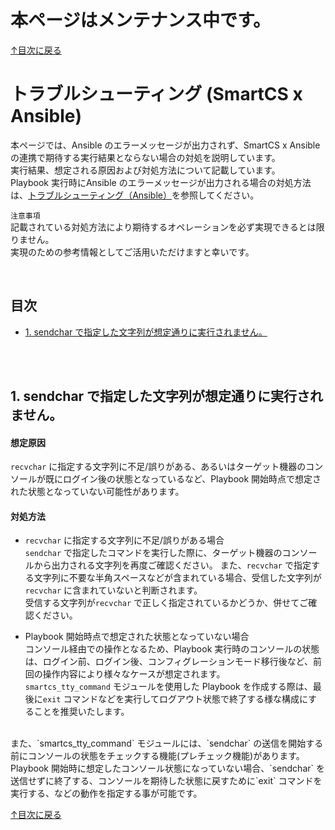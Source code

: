 # 本ページはメンテナンス中です。

[↑目次に戻る](./README.md)
<br>
# トラブルシューティング (SmartCS x Ansible)

本ページでは、Ansible のエラーメッセージが出力されず、SmartCS x Ansible の連携で期待する実行結果とならない場合の対処を説明しています。  
実行結果、想定される原因および対処方法について記載しています。  
Playbook 実行時にAnsible のエラーメッセージが出力される場合の対処方法は、[トラブルシューティング（Ansible）](./troubleshooting.md)を参照してください。  

`注意事項`  
記載されている対処方法により期待するオペレーションを必ず実現できるとは限りません。  
実現のための参考情報としてご活用いただけますと幸いです。  

<br>

## 目次
- [1. sendchar で指定した文字列が想定通りに実行されません。](./smartcsmoduletips.md#1-sendchar-で指定した文字列が想定通りに実行されません)

<br>
<br>

## 1. sendchar で指定した文字列が想定通りに実行されません。
#### 想定原因
`recvchar` に指定する文字列に不足/誤りがある、あるいはターゲット機器のコンソールが既にログイン後の状態となっているなど、Playbook 開始時点で想定された状態となっていない可能性があります。  

#### 対処方法
- `recvchar` に指定する文字列に不足/誤りがある場合  
`sendchar` で指定したコマンドを実行した際に、ターゲット機器のコンソールから出力される文字列を再度ご確認ください。
また、`recvchar` で指定する文字列に不要な半角スペースなどが含まれている場合、受信した文字列が`recvchar` に含まれていないと判断されます。  
受信する文字列が`recvchar` で正しく指定されているかどうか、併せてご確認ください。

- Playbook 開始時点で想定された状態となっていない場合  
コンソール経由での操作となるため、Playbook 実行時のコンソールの状態は、ログイン前、ログイン後、コンフィグレーションモード移行後など、前回の操作内容により様々なケースが想定されます。  
`smartcs_tty_command` モジュールを使用した Playbook を作成する際は、最後に`exit` コマンドなどを実行してログアウト状態で終了する様な構成にすることを推奨いたします。  
<br>
また、`smartcs_tty_command` モジュールには、`sendchar` の送信を開始する前にコンソールの状態をチェックする機能(プレチェック機能)があります。Playbook 開始時に想定したコンソール状態になっていない場合、`sendchar` を送信せずに終了する、コンソールを期待した状態に戻すために`exit` コマンドを実行する、などの動作を指定する事が可能です。  


[↑目次に戻る](./README.md)
